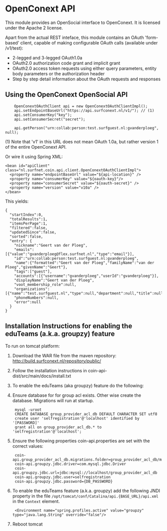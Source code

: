 OpenConext API
==============

This module provides an OpenSocial interface to OpenConext. It is licensed under the Apache 2 license.

Apart from the actual REST inteface, this module contains an OAuth 'form-based' client, capable of making configurable OAuth calls (available under /v1/test):
  * 2-legged and 3-legged OAuth1.0a
  * OAuth2.0 authorization code grant and implicit grant
  * OAuth2.0 access token requests using either query parameters, entity body parameters or the authorization header
  * Step by step detail information about the OAuth requests and responses


Using the OpenConext OpenSocial API
------------------------------
        OpenConextOAuthClient api = new OpenConextOAuthClientImpl();
        api.setEndpointBaseUrl("https://api.surfconext.nl/v1/"); // (1)
        api.setConsumerKey("key");
        api.setConsumerSecret("secret");

        api.getPerson("urn:collab:person:test.surfguest.nl:gvanderploeg", null);

(1)  Note that 'v1' in this URL does not mean OAuth 1.0a, but rather version 1 of the entire OpenConext API.


Or wire it using Spring XML:

    <bean id="apiClient" class="nl.surfnet.coin.api.client.OpenConextOAuthClientImpl">
      <property name="endpointBaseUrl" value="${api-location}" />
      <property name="consumerKey" value="${oauth-key}"/>
      <property name="consumerSecret" value="${oauth-secret}" />
      <property name="version" value="v10a" />
    </bean>

This yields:

    {
      "startIndex":0,
      "totalResults":1,
      "itemsPerPage":1,
      "filtered":false,
      "updatedSince":false,
      "sorted":false,
      "entry": {
        "nickname":"Geert van der Ploeg",
        "emails":[{"value":"gvanderploeg@flex.surfnet.nl","type":"email"}],
        "id":"urn:collab:person:test.surfguest.nl:gvanderploeg",
        "name":{"formatted":"Geert van der Ploeg","familyName":"van der Ploeg","givenName":"Geert"},
        "tags":["guest"],
        "accounts":[{"username":"gvanderploeg","userId":"gvanderploeg"}],
        "displayName":"Geert van der Ploeg",
        "voot_membership_role":null,
        "organizations":[{"name":"test.surfguest.nl","type":null,"department":null,"title":null}],
        "phoneNumbers":null,
        "error":null
      }
    }

Installation Instructions for enabling the eduTeams (a.k.a. groupzy) feature
------------------------
To run on tomcat platform:

1. Download the WAR file from the maven repository: http://build.surfconext.nl/repository/public/
2. Follow the installation instructions in coin-api-dist/src/main/docs/install.txt
3. To enable the eduTeams (aka groupzy) feature do the following:
4. Ensure database for for group acl exists. Other wise create the database. Migrations will run at startup.

        mysql -uroot
        CREATE DATABASE group_provider_acl_db DEFAULT CHARACTER SET utf8
        create user 'selfregistration'@'localhost' identified by '[PASSWORD]'
        grant all on group_provider_acl_db.* to 'selfregistration'@'localhost';

4. Ensure the following properties coin-api.properties are set with the correct values:

        coin-api.group_provider_acl_db.migrations.folder=group_provider_acl_db/migration/mysql
        coin-api.groupzy.jdbc.driver=com.mysql.jdbc.Driver
        coin-api.groupzy.jdbc.url=jdbc:mysql://localhost/group_provider_acl_db
        coin-api.groupzy.jdbc.user=selfregistration
        coin-api.groupzy.jdbc.password={DB_PASSWORD}

5. To enable the eduTeams feature (a.k.a. groupzy) add the following JNDI property in the file
    ```/opt/tomcat/conf/Catalina/api.{BASE_URL}/api.xml``` in the ```Context``` element.

        <Environment name="spring.profiles.active" value="groupzy" type="java.lang.String" override="false"/>

6. Reboot tomcat
